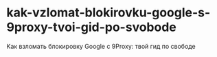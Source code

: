 # kak-vzlomat-blokirovku-google-s-9proxy-tvoi-gid-po-svobode
Как взломать блокировку Google с 9Proxy: твой гид по свободе

